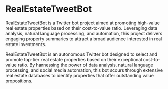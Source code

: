 # RealEstateTweetBot
RealEstateTweetBot is a Twitter bot project aimed at promoting high-value real estate properties based on their cost-to-value ratio. Leveraging data analysis, natural language processing, and automation, this project delivers engaging property summaries to attract a broad audience interested in real estate investments.


RealEstateTweetBot is an autonomous Twitter bot designed to select and promote top-tier real estate properties based on their exceptional cost-to-value ratio. By harnessing the power of data analysis, natural language processing, and social media automation, this bot scours through extensive real estate databases to identify properties that offer outstanding value propositions.
